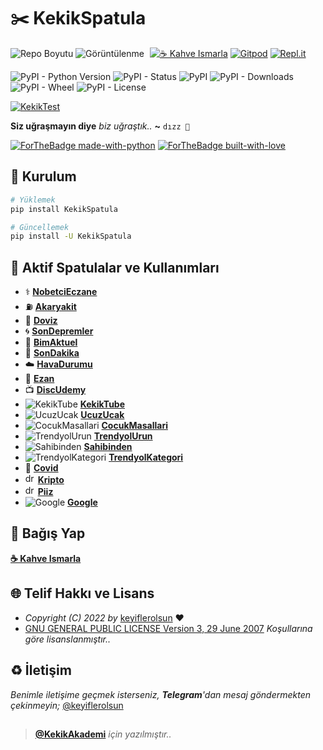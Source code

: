 # ✂️ KekikSpatula

![Repo Boyutu](https://img.shields.io/github/repo-size/keyiflerolsun/KekikSpatula)
![Görüntülenme](https://hits.seeyoufarm.com/api/count/incr/badge.svg?url=https://github.com/keyiflerolsun/KekikSpatula&title=Görüntülenme)
<a href="https://KekikAkademi.org/Kahve" target="_blank"><img src="https://img.shields.io/badge/☕️-Kahve Ismarla-ffdd00" title="☕️ Kahve Ismarla" style="padding-left:5px;"></a>
[![Gitpod](https://img.shields.io/badge/Gitpod-Çalıştır-blue?logo=gitpod)](https://gitpod.io/#https://github.com/keyiflerolsun/KekikSpatula)
[![Repl.it](https://img.shields.io/badge/Replit-Çalıştır-green?logo=replit)](https://repl.it/github/keyiflerolsun/KekikSpatula)

![PyPI - Python Version](https://img.shields.io/pypi/pyversions/KekikSpatula)
![PyPI - Status](https://img.shields.io/pypi/status/KekikSpatula)
![PyPI](https://img.shields.io/pypi/v/KekikSpatula)
![PyPI - Downloads](https://img.shields.io/pypi/dm/KekikSpatula)
![PyPI - Wheel](https://img.shields.io/pypi/wheel/KekikSpatula)
![PyPI - License](https://img.shields.io/pypi/l/KekikSpatula)

[![KekikTest](https://github.com/keyiflerolsun/KekikSpatula/actions/workflows/KekikTest.yml/badge.svg)](https://github.com/keyiflerolsun/KekikSpatula/actions/workflows/KekikTest.yml)

**Siz uğraşmayın diye** _biz uğraştık.._ **~** `dızz 🐍`

[![ForTheBadge made-with-python](http://ForTheBadge.com/images/badges/made-with-python.svg)](https://www.python.org/)
[![ForTheBadge built-with-love](http://ForTheBadge.com/images/badges/built-with-love.svg)](https://GitHub.com/keyiflerolsun/)

## 🚀 Kurulum

```bash
# Yüklemek
pip install KekikSpatula

# Güncellemek
pip install -U KekikSpatula
```

## 📝 Aktif Spatulalar ve Kullanımları

- ⚕️ **[NobetciEczane](https://github.com/keyiflerolsun/KekikSpatula/blob/main/Testler/NobetciEczane.py)**
- ⛽️ **[Akaryakit](https://github.com/keyiflerolsun/KekikSpatula/blob/main/Testler/Akaryakit.py)**
- 💱 **[Doviz](https://github.com/keyiflerolsun/KekikSpatula/blob/main/Testler/Doviz.py)**
- 🌀 **[SonDepremler](https://github.com/keyiflerolsun/KekikSpatula/blob/main/Testler/SonDepremler.py)**
- 🛒 **[BimAktuel](https://github.com/keyiflerolsun/KekikSpatula/blob/main/Testler/BimAktuel.py)**
- 📰 **[SonDakika](https://github.com/keyiflerolsun/KekikSpatula/blob/main/Testler/SonDakika.py)**
- ☁️ **[HavaDurumu](https://github.com/keyiflerolsun/KekikSpatula/blob/main/Testler/HavaDurumu.py)**
- 🕌 **[Ezan](https://github.com/keyiflerolsun/KekikSpatula/blob/main/Testler/Ezan.py)**
- 📺 **[DiscUdemy](https://github.com/keyiflerolsun/KekikSpatula/blob/main/Testler/DiscUdemy.py)**
- ![KekikTube](https://www.youtube.com/s/desktop/19da7d5c/img/favicon.ico) **[KekikTube](https://github.com/keyiflerolsun/KekikSpatula/blob/main/Testler/KekikTube.py)**
- ![UcuzUcak](https://i.imgur.com/YCcagvA.png) **[UcuzUcak](https://github.com/keyiflerolsun/KekikSpatula/blob/main/Testler/UcuzUcak.py)**
- ![CocukMasallari](https://i.imgur.com/cmIfRdM.png) **[CocukMasallari](https://github.com/keyiflerolsun/KekikSpatula/blob/main/Testler/CocukMasallari.py)**
- ![TrendyolUrun](https://cdn.dsmcdn.com/web/production/favicon.ico) **[TrendyolUrun](https://github.com/keyiflerolsun/KekikSpatula/blob/main/Testler/TrendyolUrun.py)**
- ![Sahibinden](https://i.imgur.com/XNI9phn.png) **[Sahibinden](https://github.com/keyiflerolsun/KekikSpatula/blob/main/Testler/Sahibinden.py)**
- ![TrendyolKategori](https://cdn.dsmcdn.com/web/production/favicon.ico) **[TrendyolKategori](https://github.com/keyiflerolsun/KekikSpatula/blob/main/Testler/TrendyolKategori.py)**
- 🦠 **[Covid](https://github.com/keyiflerolsun/KekikSpatula/blob/main/Testler/Covid.py)**
- <img src="https://bin.bnbstatic.com/static/images/common/favicon.ico" alt="drawing" width="16"/> **[Kripto](https://github.com/keyiflerolsun/KekikSpatula/blob/main/Testler/Kripto.py)**
- <img src="https://piizapp.com/src/img/favicon.png" alt="drawing" width="16"/> **[Piiz](https://github.com/keyiflerolsun/KekikSpatula/blob/main/Testler/Piiz.py)**
- ![Google](https://www.google.com/images/branding/googleg/1x/googleg_standard_color_16dp.png) **[Google](https://github.com/keyiflerolsun/KekikSpatula/blob/main/Testler/Google.py)**

## 💸 Bağış Yap

**[☕️ Kahve Ismarla](https://KekikAkademi.org/Kahve)**

## 🌐 Telif Hakkı ve Lisans

* *Copyright (C) 2022 by* [keyiflerolsun](https://github.com/keyiflerolsun) ❤️️
* [GNU GENERAL PUBLIC LICENSE Version 3, 29 June 2007](https://github.com/keyiflerolsun/KekikSpatula/blob/master/LICENSE) *Koşullarına göre lisanslanmıştır..*

## ♻️ İletişim

*Benimle iletişime geçmek isterseniz, **Telegram**'dan mesaj göndermekten çekinmeyin;* [@keyiflerolsun](https://t.me/KekikKahve)

##

> **[@KekikAkademi](https://t.me/KekikAkademi)** *için yazılmıştır..*
